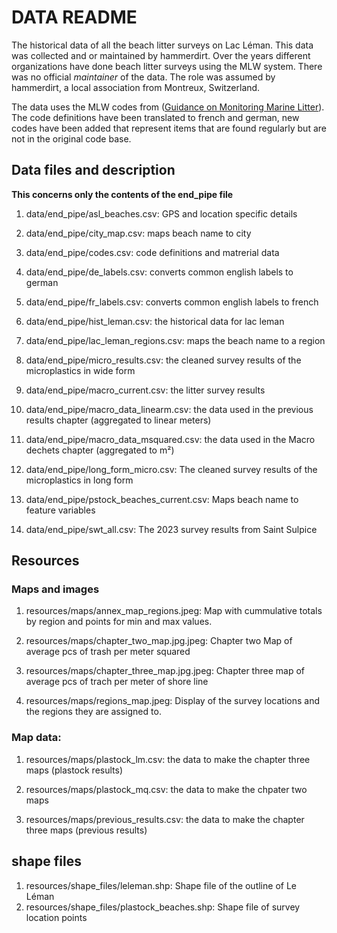 # DATA README

The historical data of all the beach litter surveys on Lac Léman. This data was collected and or maintained by hammerdirt. Over the years different organizations have done beach litter surveys using the MLW system. There was no official _maintainer_ of the data. The role was assumed by hammerdirt, a local association from Montreux, Switzerland.

The data uses the MLW codes from ([Guidance on Monitoring Marine Litter](https://mcc.jrc.ec.europa.eu/documents/201702074014.pdf)). The code definitions have been translated to french and german, new codes have been added that represent items that are found regularly but are not in the original code base. 

## Data files and description

__This concerns only the contents of the end_pipe file__

1. data/end_pipe/asl_beaches.csv: GPS and location specific details

2. data/end_pipe/city_map.csv: maps beach name to city

3. data/end_pipe/codes.csv: code definitions and matrerial data

4. data/end_pipe/de_labels.csv: converts common english labels to german

5. data/end_pipe/fr_labels.csv: converts common english labels to french

6. data/end_pipe/hist_leman.csv: the historical data for lac leman

7. data/end_pipe/lac_leman_regions.csv: maps the beach name to a region

8. data/end_pipe/micro_results.csv: the cleaned survey results of the microplastics in wide form

9. data/end_pipe/macro_current.csv: the litter survey results

10. data/end_pipe/macro_data_linearm.csv: the data used in the previous results chapter (aggregated to linear meters)

11. data/end_pipe/macro_data_msquared.csv: the data used in the Macro dechets chapter (aggregated to m²)

12. data/end_pipe/long_form_micro.csv: The cleaned survey results of the microplastics in long form

13. data/end_pipe/pstock_beaches_current.csv: Maps beach name to feature variables

14. data/end_pipe/swt_all.csv: The 2023 survey results from Saint Sulpice

## Resources

### Maps and images

1. resources/maps/annex_map_regions.jpeg: Map with cummulative totals by region and points for min and max values.

2. resources/maps/chapter_two_map.jpg.jpeg: Chapter two Map of average pcs of trash per meter squared

3. resources/maps/chapter_three_map.jpg.jpeg: Chapter three map of average pcs of trach per meter of shore line

4. resources/maps/regions_map.jpeg: Display of the survey locations and the regions they are assigned to.

### Map data:

1. resources/maps/plastock_lm.csv: the data to make the chapter three maps (plastock results)

2. resources/maps/plastock_mq.csv: the data to make the chpater two maps

3. resources/maps/previous_results.csv: the data to make the chapter three maps (previous results)

## shape files

1. resources/shape_files/leleman.shp: Shape file of the outline of Le Léman
2. resources/shape_files/plastock_beaches.shp: Shape file of survey location points